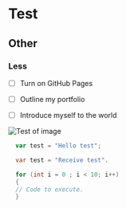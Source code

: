 # Test
## Other
### Less

- [ ] Turn on GitHub Pages
- [ ] Outline my portfolio
- [ ] Introduce myself to the world



![Test of image](https://octodex.github.com/images/yaktocat.png)

``` javascript
  var test = "Hello test";
```

``` csharp
  var test = "Receive test".

  for (int i = 0 ; i < 10; i++)
  {
  // Code to execute.
  }
```
